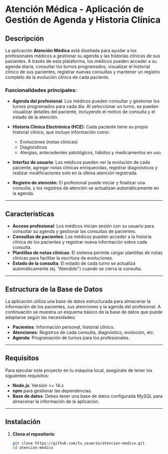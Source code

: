 # Atención Médica - Aplicación de Gestión de Agenda y Historia Clínica

## Descripción

La aplicación **Atención Médica** está diseñada para ayudar a los profesionales médicos a gestionar su agenda y las historias clínicas de sus pacientes. A través de esta plataforma, los médicos pueden acceder a su agenda diaria, consultar los turnos programados, visualizar el historial clínico de sus pacientes, registrar nuevas consultas y mantener un registro completo de la evolución clínica de cada paciente.

### Funcionalidades principales:

- **Agenda del profesional**: Los médicos pueden consultar y gestionar los turnos programados para cada día. Al seleccionar un turno, se pueden visualizar detalles del paciente, incluyendo el motivo de consulta y el estado de la atención.
  
- **Historia Clínica Electrónica (HCE)**: Cada paciente tiene su propio historial clínico, que incluye información como:
  - Evoluciones (notas clínicas)
  - Diagnósticos
  - Alergias, antecedentes patológicos, hábitos y medicamentos en uso.
  
- **Interfaz de usuario**: Los médicos pueden ver la evolución de cada paciente, agregar notas clínicas enriquecidas, registrar diagnósticos y realizar modificaciones solo en la última atención registrada.

- **Registro de atención**: El profesional puede iniciar y finalizar una consulta, y los registros de atención se actualizan automáticamente en la agenda.

---

## Características

- **Acceso profesional**: Los médicos inician sesión con su usuario para consultar su agenda y gestionar las consultas de pacientes.
- **Consultas de pacientes**: Los médicos pueden acceder a la historia clínica de los pacientes y registrar nueva información sobre cada consulta.
- **Plantillas de notas clínicas**: El sistema permite cargar plantillas de notas clínicas para facilitar la escritura de evoluciones.
- **Estado de la consulta**: El estado de cada turno se actualiza automáticamente (ej. "Atendido") cuando se cierra la consulta.

---

## Estructura de la Base de Datos

La aplicación utiliza una base de datos estructurada para almacenar la información de los pacientes, sus atenciones y la agenda del profesional. A continuación se muestra un esquema básico de la base de datos que puede adaptarse según las necesidades:

- **Pacientes**: Información personal, historial clínico.
- **Atenciones**: Registros de cada consulta, diagnóstico, evolución, etc.
- **Agenda**: Programación de turnos para los profesionales.

---

## Requisitos

Para ejecutar este proyecto en tu máquina local, asegúrate de tener los siguientes requisitos:

- **Node.js**: Versión >= 14.x
- **npm** para gestionar las dependencias.
- **Base de datos**: Debes tener una base de datos configurada MySQL para almacenar la información de la aplicación.

---

## Instalación

1. **Clona el repositorio**:

   ```bash
   git clone https://github.com/tu_usuario/atencion-medica.git
   cd atencion-medica
